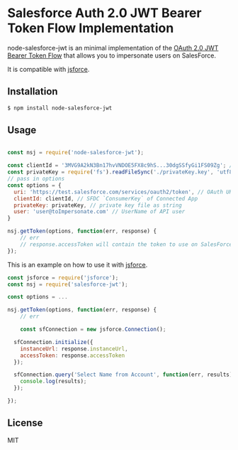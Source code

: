 Salesforce Auth 2.0 JWT Bearer Token Flow Implementation
=============
node-salesforce-jwt is an minimal implementation of the [OAuth 2.0 JWT Bearer Token Flow](https://help.salesforce.com/HTViewHelpDoc?id=remoteaccess_oauth_jwt_flow.htm&language=en_US) that allows you to impersonate users on SalesForce.

It is compatible with [jsforce](https://github.com/jsforce/jsforce).

## Installation

```bash
$ npm install node-salesforce-jwt
```

## Usage

```javascript

const nsj = require('node-salesforce-jwt');

const clientId = '3MVG9A2kN3Bn17hvVNDOE5FX8c9hS...30dgSSfyGi1FS09Zg'; // This is the connected app consumerKey
const privateKey = require('fs').readFileSync('./privateKey.key', 'utf8');
// pass in options
const options = {
  uri: 'https://test.salesforce.com/services/oauth2/token', // OAuth URL
  clientId: clientId, // SFDC `ConsumerKey` of Connected App
  privateKey: privateKey, // private key file as string
  user: 'user@toImpersonate.com' // UserName of API user
}

nsj.getToken(options, function(err, response) {
	// err
	// response.accessToken will contain the token to use on SalesForce API.
});

```

This is an example on how to use it with [jsforce](https://github.com/jsforce/jsforce).

```javascript
const jsforce = require('jsforce');
const nsj = require('salesforce-jwt');

const options = ...

nsj.getToken(options, function(err, response) {
	// err

	const sfConnection = new jsforce.Connection();

  sfConnection.initialize({
    instanceUrl: response.instanceUrl,
    accessToken: response.accessToken
  });

  sfConnection.query('Select Name from Account', function(err, results) {
    console.log(results);
  });

});
```

## License

MIT




